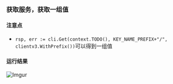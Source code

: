 ### 获取服务，获取一组值

#### 注意点
 - `rsp, err := cli.Get(context.TODO(), KEY_NAME_PREFIX+"/", clientv3.WithPrefix())`可以得到一组值

#### 运行结果
![Imgur](https://i.imgur.com/uOk8IbR.png)